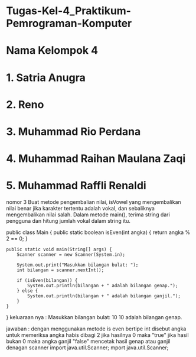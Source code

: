 # Tugas-Kel-4_Praktikum-Pemrograman-Komputer
# Nama Kelompok 4
# 1. Satria Anugra
# 2. Reno
# 3. Muhammad Rio Perdana
# 4. Muhammad Raihan Maulana Zaqi
# 5. Muhammad Raffli Renaldi


nomor 3
Buat metode pengembalian nilai, isVowel yang mengembalikan nilai benar jika karakter tertentu adalah vokal, dan sebaliknya mengembalikan nilai salah. Dalam metode main(), terima string dari pengguna dan hitung jumlah vokal dalam string itu.                                                                                                                                                           

public class Main {
    public static boolean isEven(int angka) {
        return angka % 2 == 0;
    }

    public static void main(String[] args) {
        Scanner scanner = new Scanner(System.in);

        System.out.print("Masukkan bilangan bulat: ");
        int bilangan = scanner.nextInt();

        if (isEven(bilangan)) {
            System.out.println(bilangan + " adalah bilangan genap.");
        } else {
            System.out.println(bilangan + " adalah bilangan ganjil.");
        }
    }
}
keluaraan nya : Masukkan bilangan bulat: 10
10 adalah bilangan genap.

jawaban :  dengan menggunakan metode is even bertipe int disebut angka untuk memeriksa angka habis dibagi 2 jika hasilnya 0 maka "true" jika hasil bukan 0 maka angka ganjil "false" mencetak hasil genap atau ganjil denagan scanner
import java.util.Scanner;
mport java.util.Scanner;
